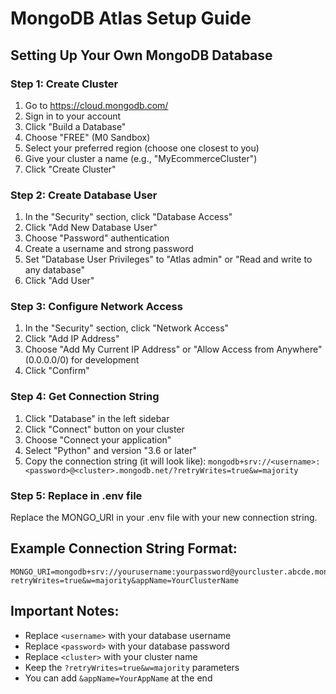 # MongoDB Atlas Setup Guide

## Setting Up Your Own MongoDB Database

### Step 1: Create Cluster

1. Go to https://cloud.mongodb.com/
2. Sign in to your account
3. Click "Build a Database"
4. Choose "FREE" (M0 Sandbox)
5. Select your preferred region (choose one closest to you)
6. Give your cluster a name (e.g., "MyEcommerceCluster")
7. Click "Create Cluster"

### Step 2: Create Database User

1. In the "Security" section, click "Database Access"
2. Click "Add New Database User"
3. Choose "Password" authentication
4. Create a username and strong password
5. Set "Database User Privileges" to "Atlas admin" or "Read and write to any database"
6. Click "Add User"

### Step 3: Configure Network Access

1. In the "Security" section, click "Network Access"
2. Click "Add IP Address"
3. Choose "Add My Current IP Address" or "Allow Access from Anywhere" (0.0.0.0/0) for development
4. Click "Confirm"

### Step 4: Get Connection String

1. Click "Database" in the left sidebar
2. Click "Connect" button on your cluster
3. Choose "Connect your application"
4. Select "Python" and version "3.6 or later"
5. Copy the connection string (it will look like):
   `mongodb+srv://<username>:<password>@<cluster>.mongodb.net/?retryWrites=true&w=majority`

### Step 5: Replace in .env file

Replace the MONGO_URI in your .env file with your new connection string.

## Example Connection String Format:

```
MONGO_URI=mongodb+srv://yourusername:yourpassword@yourcluster.abcde.mongodb.net/?retryWrites=true&w=majority&appName=YourClusterName
```

## Important Notes:

- Replace `<username>` with your database username
- Replace `<password>` with your database password
- Replace `<cluster>` with your cluster name
- Keep the `?retryWrites=true&w=majority` parameters
- You can add `&appName=YourAppName` at the end
